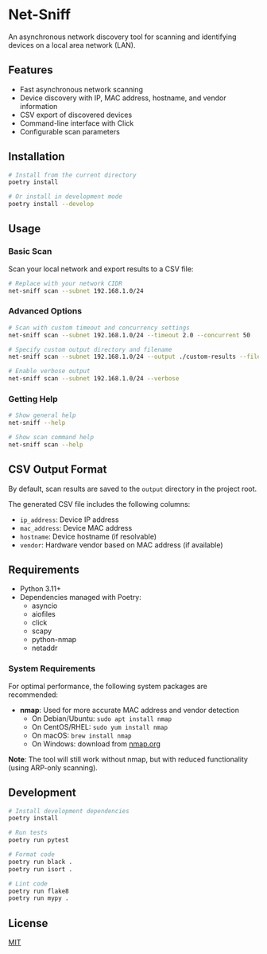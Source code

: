 # Net-Sniff

An asynchronous network discovery tool for scanning and identifying devices on a local area network (LAN).

## Features

- Fast asynchronous network scanning
- Device discovery with IP, MAC address, hostname, and vendor information
- CSV export of discovered devices
- Command-line interface with Click
- Configurable scan parameters

## Installation

```bash
# Install from the current directory
poetry install

# Or install in development mode
poetry install --develop
```

## Usage

### Basic Scan

Scan your local network and export results to a CSV file:

```bash
# Replace with your network CIDR
net-sniff scan --subnet 192.168.1.0/24
```

### Advanced Options

```bash
# Scan with custom timeout and concurrency settings
net-sniff scan --subnet 192.168.1.0/24 --timeout 2.0 --concurrent 50

# Specify custom output directory and filename
net-sniff scan --subnet 192.168.1.0/24 --output ./custom-results --filename network_inventory.csv

# Enable verbose output
net-sniff scan --subnet 192.168.1.0/24 --verbose
```

### Getting Help

```bash
# Show general help
net-sniff --help

# Show scan command help
net-sniff scan --help
```

## CSV Output Format

By default, scan results are saved to the `output` directory in the project root.

The generated CSV file includes the following columns:

- `ip_address`: Device IP address
- `mac_address`: Device MAC address
- `hostname`: Device hostname (if resolvable)
- `vendor`: Hardware vendor based on MAC address (if available)

## Requirements

- Python 3.11+
- Dependencies managed with Poetry:
  - asyncio
  - aiofiles
  - click
  - scapy
  - python-nmap
  - netaddr

### System Requirements

For optimal performance, the following system packages are recommended:

- **nmap**: Used for more accurate MAC address and vendor detection
  - On Debian/Ubuntu: `sudo apt install nmap`
  - On CentOS/RHEL: `sudo yum install nmap`
  - On macOS: `brew install nmap`
  - On Windows: download from [nmap.org](https://nmap.org/download.html)

**Note**: The tool will still work without nmap, but with reduced functionality (using ARP-only scanning).

## Development

```bash
# Install development dependencies
poetry install

# Run tests
poetry run pytest

# Format code
poetry run black .
poetry run isort .

# Lint code
poetry run flake8
poetry run mypy .
```

## License

[MIT](LICENSE)